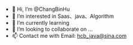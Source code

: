 - 👋 Hi, I’m @ChangBinHu
- 👀 I’m interested in Saas、java、Algorithm
- 🌱 I’m currently learning 
- 💞️ I’m looking to collaborate on ...
- 📫 Contact me with Email: hcb_java@sina.com

<!---
ChangBinHu/ChangBinHu is a ✨ special ✨ repository because its `README.md` (this file) appears on your GitHub profile.
You can click the Preview link to take a look at your changes.
--->
